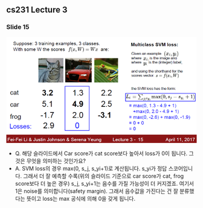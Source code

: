 ## cs231 Lecture 3
### Slide 15


![img.png](img.png)

- Q. 해당 슬라이드에서 Car score가 cat score보다 높아서 loss가 0이 됩니다. 그것은 무엇을 의미하는 것인가요?
- A. SVM loss의 경우 max(0, s_j, s_yi+1)로 계산됩니다. s_yi가 정답 스코어입니다. 그래서 더 잘 예측할 수록(위의 슬라이드 기준으로 car score가 cat, frog score보다 더 높은 경우) s_j, s_yi+1는 음수를 가질 가능성이 더 커지겠죠. 여기서 1은 noise를 의미합니다(safety margin). 그래서 음수값을 가진다는 건 잘 분류했다는 뜻이고 loss는 max 공식에 의해 0을 갖게 됩니다.
